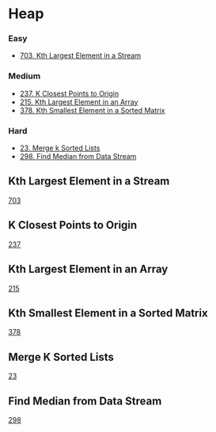 # Heap
<!------------------------------------------------------------------------------------------------------------------------------------------------------>
### Easy
- [703. Kth Largest Element in a Stream](#Kth-Largest-Element-in-a-Stream)

### Medium
- [237. K Closest Points to Origin](#K-Closest-Points-to-Origin)
- [215. Kth Largest Element in an Array](#Kth-Largest-Element-in-an-Array)
- [378. Kth Smallest Element in a Sorted Matrix](#Kth-Smallest-Element-in-a-Sorted-Matrix)

### Hard
- [23. Merge k Sorted Lists](#Merge-k-Sorted-Lists)
- [298. Find Median from Data Stream](#Find-Median-from-Data-Stream)

<!------------------------------------------------------------------------------------------------------------------------------------------------------>
<!--Easy-->
## Kth Largest Element in a Stream
[703](https://leetcode.com/problems/Kth-Largest-Element-in-a-Stream/)

<!------------------------------------------------------------------------------------------------------------------------------------------------------>
<!--Medium-->
## K Closest Points to Origin
[237](https://leetcode.com/problems/K-Closest-Points-to-Origin/)

## Kth Largest Element in an Array
[215](https://leetcode.com/problems/Kth-Largest-Element-in-an-Array/)

## Kth Smallest Element in a Sorted Matrix
[378](https://leetcode.com/problems/Kth-Smallest-Element-in-a-Sorted-Matrix/)

<!------------------------------------------------------------------------------------------------------------------------------------------------------>
<!--Hard-->
## Merge K Sorted Lists
[23](https://leetcode.com/problems/Merge-K-Sorted-Lists/)

## Find Median from Data Stream
[298](https://leetcode.com/problems/Find-Median-from-Data-Stream/)
